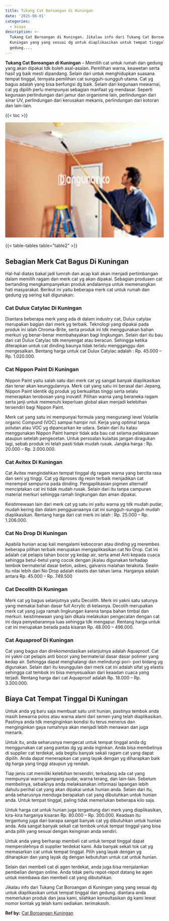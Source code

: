 ```yaml
---
title: Tukang Cat Boroangan di Kuningan
date: '2025-08-01'
categories:
  - biaya
description: >-
  Tukang Cat Boroangan di Kuningan. Jikalau info dari Tukang Cat Boroangan di
  Kuningan yang yang sesuai dg untuk diaplikasikan untuk tempat tinggal dan
  gedung....
---
```


**Tukang Cat Boroangan di Kuningan** – Memilih cat untuk rumah dan gedung yang akan dipakai tdk boleh asal-asalan. Pemilihan warna, keawetan serta hasil yg baik mesti dipandang. Selain dari untuk menghidupkan suasana tempat tinggal, ternyata pemilihan cat sungguh-sungguh utama. Cat yg bagus adalah yang bisa berfungsi dg baik. Selain dari kegunaan mewarnai, cat yg dipilih perlu mempunyai sebagian manfaat yg mendasar. Seperti kegunaan perlindungan dari jamur dan organisme lain, perlindungan dari sinar UV, perlindungan dari kerusakan mekanis, perlindungan dari kotoran dan lain-lain.

{{< toc >}}

![Tukang Cat Boroangan di Kuningan](/images/jasa-cat-murah08.png)

{{< table-tables table="table2" >}}

## Sebagian Merk Cat Bagus Di Kuningan

Hal-hal diatas bakal jadi lumrah dan acap kali akan menjadi pertimbangan dalam memilih ragam dan merk cat yg akan dipakai. Sebagian produsen cat bertanding mengkampanyekan produk andalannya untuk memenangkan hati masyarakat. Berikut ini yaitu beberapa merk cat untuk rumah dan gedung yg sering kali digunakan:

### Cat Dulux Catylac Di Kuningan

Diantara beberapa merk yang ada di dalam industry cat, Dulux catylax merupakan bagian dari merk yg terbaik. Teknologi yang dipakai pada produk ini ialah Chroma-Brite, serta produk ini tdk menggunakan bahan merkuri yg benar-benar membahayakan bagi lingkungan. Selain dari itu bau dari cat Dulux Catylac tdk menyengat atau beracun. Sehingga ketika diterapkan untuk cat dinding baunya tidak terlalu mengganggu dan mengesalkan. Bentang harga untuk cat Dulux Catylac adalah : Rp. 45.000 – Rp. 1.020.000.

### Cat Nippon Paint Di Kuningan

Nippon Paint yaitu salah satu dari merk cat yg sangat banyak diaplikasikan dan tenar akan keunggulannya. Merk cat yang satu ini berasal dari Jepang, Nippon Paint identik dg produk yg berkualitas tinggi serta selalu menerapkan terobosan yang inovatif. Pilihan warna yang beraneka ragam serta janji untuk memenuhi keperluan global akan menjadi kelebihan tersendiri bagi Nippon Paint.

Merk cat yang satu ini mempunyai formula yang mengurangi level Volatile organic Compund (VOC) sampai hampir nol. Kerja yang optimal tanpa polutan atau VOC yg dipancarkan ke udara. Selain dari itu kalau menggunakan Nippon Paint hampir tidak ada bau cat selama pelaksanaan ataupun setelah pengecetan. Untuk persoalan kulaitas jangan diragukan lagi, sebab produk ini telah pasti tidak mudah rusak. Jangka harga : Rp. 20.000 – Rp. 2.000.000.

### Cat Avitex Di Kuningan

Cat Avitex mengindahkan tempat tinggal dg ragam warna yang bercita rasa dan seni yg tinggi. Cat yg diproses dg resin terbaik menjadikan cat menempel sempurna pada dinding. Pengaplikasian pigmen alternatif menciptakan cat ini tidak mudah rusak. Selain dari itu tanpa campuran material merkuri sehingga ramah lingkungan dan aman dipakai.

Keistimewaan lain dari merk cat yg satu ini yaitu warna yg tdk mudah pudar, mudah kering dan dalam pengguanaanya cat ini sungguh-sungguh mudah diaplikasikan. Rentang harga dari cat merk ini ialah : Rp. 25.000 – Rp. 1.206.000.

### Cat No Drop Di Kuningan

Apabila hunian acap kali mengalami kebocoran atau dinding yg merembes beberapa pilihan terbaik merupakan mengaplikasikan cat No Drop. Cat ini adalah cat pelapis tahan bocor yg kedap air, serta amat Anti kepada cuaca sehingga betul-betul yang cocok dengan jikalau digunakan terhadap tembok bermaterial dasar beton, asbes, galvanis malahan terakota. Sealin itu nilai lebih dari No Drop adalah elastis dan tahan lama. Harganya adalah antara Rp. 45.000 – Rp. 749.500

### Cat Decolith Di Kuningan

Merk cat yg bagus selanjutnya yaitu Decolith. Merk ini yakni satu satunya yang memakai bahan dasar full Acrylic di kelasnya. Decolih merupakan merk cat yang juga ramah lingkungan karena tanpa bahan timbal dan merkuri. keistimewaan yang lain dikala melakukan pengecatan dengan cat ini daya penyebarannya luas sehingga tdk mengapur. Rentang harga untuk cat ini merupakan berada pada kisaran Rp. 48.000 – 496.000.

### Cat Aquaproof Di Kuningan

Cat yang bagus dan direkomendasikan selanjutnya adalah Aquaproof. Cat ini yakni cat pelapis anti bocor yang bermaterial dasar dasar polimer yang kedap air. Sehingga dapat menghalangi dan melindungi pori- pori bidang yg digunakan. Selain dari itu keunggulan dari merk cat ini adalah sifat yg elastis sehingga cat tembok ini bisa menyesuaikan dari keaadan cuaca yang terjadi. Rentang harga dari cat Aquaproof adalah Rp. 18.000 – Rp. 3.300.000.

## Biaya Cat Tempat Tinggal Di Kuningan

Untuk anda yg baru saja membuat satu unit hunian, pastinya tembok anda masih bewarna polos atau warna alami dari semen yang telah diaplikasikan. Pastinya anda tdk menginginkan kondisi itu terus menerus dan menginginkan gaya rumahnya akan menjadi lebih menawan dan juga menarik.

Untuk itu, anda seharusnya mengecat untuk tempat tinggal anda dg menggunakan cat yang pantas dg yg anda inginkan. Anda bisa membelinya di supplier cat terdekat, ada begitu banyak sekali ragam cat yang dapat dipilih. Anda dapat menerapkan cat yang layak dengan yg diharapkan baik dg harga yang tinggi ataupun yg rendah.

Tiap jenis cat memiliki kelebihan tersendiri, terkadang ada cat yang mempunyai warna gampang pudar, warna terang, dan lain-lain. Sebelum membelinya, sebaiknya anda melaksanakan informasi lapangan lebih dahulu perihal cat yang akan dipakai untuk hunian anda. Selain dari itu, anda seharusnya menduga berapakah cat yang dibutuhkan untuk hunian anda. Untuk tempat tinggal, paling tidak memerlukan beberapa kilo saja.

Untuk harga cat untuk hunian juga tergantung dari merk yang diaplikasikan, kira-kira harganya kisaran Rp. 80.000 – Rp. 300.000. Keadaan itu tergantung juga dari barapa sangat banyak cat yg dibutuhkan untuk hunian anda. Ada sangat banyak sekali cat tembok untuk tempat tinggal yang bisa anda pilih yang sesuai dengan keinginan anda sendiri.

Untuk anda yang berharap membeli cat untuk tempat tinggal dapat memperolehnya di supplier terdekat kami. Ada banyak sekali tok cat yg memasarkan cat untuk tempat tinggal. Pilih yang layak dengan yg diharapkan dan yang layak dg dengan kebutuhan untuk cat untuk hunian.

Selain dari membeli cat di agen terdekat, anda juga bisa menjalankan pembelian dengan online. Anda tidak perlu repot-repot datang ke agen untuk membawa dan membeli cat yang dibutuhkan.

Jikalau info dari Tukang Cat Boroangan di Kuningan yang yang sesuai dg untuk diaplikasikan untuk tempat tinggal dan gedung. diantara anda memerlukan produk dan jasa kami, silahkan konsultasikan dg kami lewat nomor kontak yg telah kami sediakan. terimakasih.

**Ref by:** [Cat Boroangan Kuningan](https://id.wikipedia.org/wiki/Cat)
